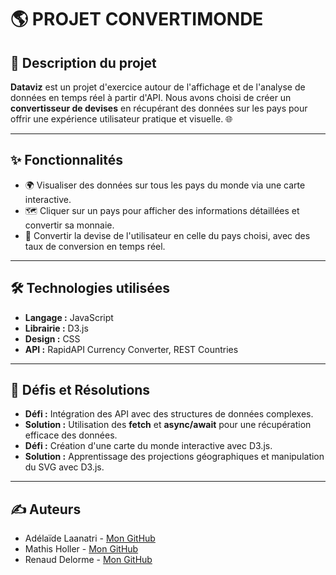 # 🌎 PROJET CONVERTIMONDE

## 📖 Description du projet

**Dataviz** est un projet d'exercice autour de l'affichage et de l'analyse de données en temps réel à partir d'API. Nous avons choisi de créer un **convertisseur de devises** en récupérant des données sur les pays pour offrir une expérience utilisateur pratique et visuelle. 🌐

---

## ✨ Fonctionnalités

* 🌍 Visualiser des données sur tous les pays du monde via une carte interactive.
* 🗺️ Cliquer sur un pays pour afficher des informations détaillées et convertir sa monnaie.
* 💱 Convertir la devise de l'utilisateur en celle du pays choisi, avec des taux de conversion en temps réel.

---

## 🛠️ Technologies utilisées

* **Langage :** JavaScript
* **Librairie :** D3.js
* **Design :** CSS
* **API :** RapidAPI Currency Converter, REST Countries

---

## 🚧 Défis et Résolutions

* **Défi :** Intégration des API avec des structures de données complexes.
* **Solution :** Utilisation des **fetch** et **async/await** pour une récupération efficace des données.
* **Défi :** Création d'une carte du monde interactive avec D3.js.
* **Solution :** Apprentissage des projections géographiques et manipulation du SVG avec D3.js.

---

## ✍️ Auteurs

* Adélaïde Laanatri - [Mon GitHub](https://github.com/laanatri)
* Mathis Holler - [Mon GitHub](https://github.com/mathish01)
* Renaud Delorme - [Mon GitHub](https://github.com/Rerefenec)

